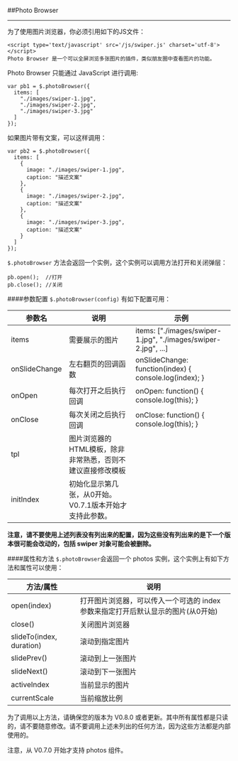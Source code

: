 ##Photo Browser<hr>
为了使用图片浏览器，你必须引用如下的JS文件：
```
<script type='text/javascript' src='/js/swiper.js' charset='utf-8'></script>
Photo Browser 是一个可以全屏浏览多张图片的插件，类似朋友圈中查看图片的功能。
```
Photo Browser 只能通过 JavaScript 进行调用:
```
var pb1 = $.photoBrowser({
  items: [
    "./images/swiper-1.jpg",
    "./images/swiper-2.jpg",
    "./images/swiper-3.jpg"
  ]
});
```
如果图片带有文案，可以这样调用：
```
var pb2 = $.photoBrowser({
  items: [
    {
      image: "./images/swiper-1.jpg",
      caption: "描述文案"
    },
    {
      image: "./images/swiper-2.jpg",
      caption: "描述文案"
    },
    {
      image: "./images/swiper-3.jpg",
      caption: "描述文案"
    }
  ]
});
```
`$.photoBrowser` 方法会返回一个实例，这个实例可以调用方法打开和关闭弹层：
```
pb.open();  //打开
pb.close(); //关闭
```
####参数配置
`$.photoBrowser(config)` 有如下配置可用：

|参数名	        |说明	                                              |示例|
| ------------- | -------------------------------------------------- |---|
|items	        |需要展示的图片	                                      |items: ["./images/swiper-1.jpg", "./images/swiper-2.jpg", ...]|
|onSlideChange	|左右翻页的回调函数	                               |onSlideChange: function(index) { console.log(index); }|
|onOpen	        |每次打开之后执行回调	                               |onOpen: function() { console.log(this); }|
|onClose	|每次关闭之后执行回调	                               |onClose: function() { console.log(this); }|
|tpl	        |图片浏览器的HTML模板，除非非常熟悉，否则不建议直接修改模板	 |                                         |
|initIndex	|初始化显示第几张，从0开始。 V0.7.1版本开始才支持此参数。   |                                          |

**注意，请不要使用上述列表没有列出来的配置，因为这些没有列出来的是下一个版本很可能会改动的，包括 swiper 对象可能会被删除。**

####属性和方法
`$.photoBrowser`会返回一个 photos 实例，这个实例上有如下方法和属性可以使用：

|方法/属性	               |说明|
|---------------------------- |----|
|open(index)	               |打开图片浏览器，可以传入一个可选的 index 参数来指定打开后默认显示的图片(从0开始)|
|close()	               |关闭图片浏览器|
|slideTo(index, duration)	|滚动到指定图片|
|slidePrev()	               |滚动到上一张图片|
|slideNext()	               |滚动到下一张图片|
|activeIndex	               |当前显示的图片|
|currentScale	               |当前缩放比例|

为了调用以上方法，请确保您的版本为 V0.8.0 或者更新。其中所有属性都是只读的，请不要随意修改。请不要调用上述未列出的任何方法，因为这些方法都是内部使用的。

注意，从 V0.7.0 开始才支持 photos 组件。

